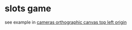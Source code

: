 # slots game

see example in [cameras orthographic canvas top left origin](https://github.com/mrdoob/three.js/manual/examples/cameras-orthographic-canvas-top-left-origin.html)
